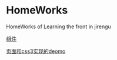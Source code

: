 # HomeWorks
HomeWorks of Learning the front in jirengu

[组件](https://github.com/mhy-web/HomeWorks/tree/master/%E7%BB%84%E4%BB%B6)

[页面和css3实现的deomo](https://github.com/mhy-web/HomeWorks/tree/master/%E8%BF%9B%E9%98%B6/practice-task)
